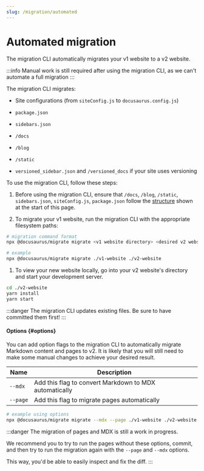 ```yaml
---
slug: /migration/automated
---
```


# Automated migration

The migration CLI automatically migrates your v1 website to a v2 website.

:::info
Manual work is still required after using the migration CLI, as we can't automate a full migration
:::

The migration CLI migrates:

- Site configurations (from `siteConfig.js` to `docusaurus.config.js`)

- `package.json`

- `sidebars.json`

- `/docs`

- `/blog`

- `/static`

- `versioned_sidebar.json` and `/versioned_docs` if your site uses versioning

To use the migration CLI, follow these steps:

1. Before using the migration CLI, ensure that `/docs`, `/blog`, `/static`, `sidebars.json`, `siteConfig.js`, `package.json` follow the [structure](#) shown at the start of this page.

2. To migrate your v1 website, run the migration CLI with the appropriate filesystem paths:

```bash
# migration command format
npx @docusaurus/migrate migrate <v1 website directory> <desired v2 website directory>

# example
npx @docusaurus/migrate migrate ./v1-website ./v2-website
```

1. To view your new website locally, go into your v2 website's directory and start your development server.

```bash
cd ./v2-website
yarn install
yarn start
```

:::danger
The migration CLI updates existing files. Be sure to have committed them first!
:::

#### Options {#options}

You can add option flags to the migration CLI to automatically migrate Markdown content and pages to v2. It is likely that you will still need to make some manual changes to achieve your desired result.

| Name     | Description                                            |
| -------- | ------------------------------------------------------ |
| `--mdx`  | Add this flag to convert Markdown to MDX automatically |
| `--page` | Add this flag to migrate pages automatically           |

```bash
# example using options
npx @docusaurus/migrate migrate --mdx --page ./v1-website ./v2-website
```

:::danger
The migration of pages and MDX is still a work in progress.

We recommend you to try to run the pages without these options, commit, and then try to run the migration again with the `--page` and `--mdx` options.

This way, you'd be able to easily inspect and fix the diff.
:::